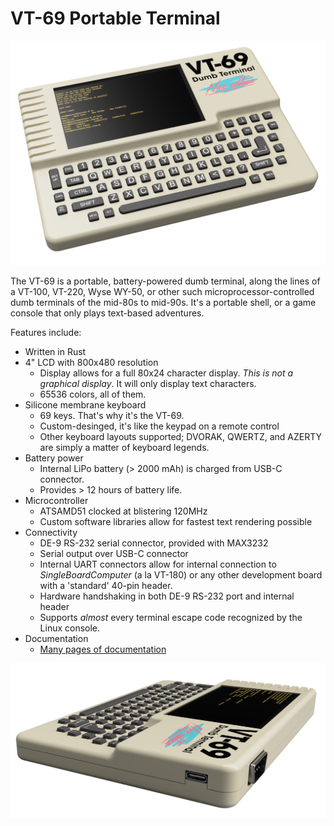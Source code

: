 # VT-69 Portable Terminal


![Front View Image](https://github.com/ViolenceWorks/VT-69/blob/main/Web-Assets/FullFrontal.png)

The VT-69 is a portable, battery-powered dumb terminal, along the lines of a VT-100, VT-220, Wyse WY-50, or other such microprocessor-controlled dumb terminals of the mid-80s to mid-90s. It's a portable shell, or a game console that only plays text-based adventures.

Features include:
* Written in Rust 
* 4" LCD with 800x480 resolution
  * Display allows for a full 80x24 character display. *This is not a graphical display*. It will only display text characters.
  * 65536 colors, all of them.
* Silicone membrane keyboard
  * 69 keys. That's why it's the VT-69.
  * Custom-desinged, it's like the keypad on a remote control
  * Other keyboard layouts supported; DVORAK, QWERTZ, and AZERTY are simply a matter of keyboard legends.
* Battery power
  * Internal LiPo battery (> 2000 mAh) is charged from USB-C connector.
  * Provides > 12 hours of battery life.
* Microcontroller
  * ATSAMD51 clocked at blistering 120MHz
  * Custom software libraries allow for fastest text rendering possible	
* Connectivity
  * DE-9 RS-232 serial connector, provided with MAX3232
  * Serial output over USB-C connector
  * Internal UART connectors allow for internal connection to $Single Board Computer$ (a la VT-180) or any other development board with a 'standard' 40-pin header.
  * Hardware handshaking in both DE-9 RS-232 port and internal header
  * Supports _almost_ every terminal escape code recognized by the Linux console.
* Documentation
  * [Many pages of documentation](https://github.com/ViolenceWorks/VT-69/blob/main/Documentation/README.md)
  
![Side View Image](https://github.com/ViolenceWorks/VT-69/blob/main/Web-Assets/SideViewRender.png)
